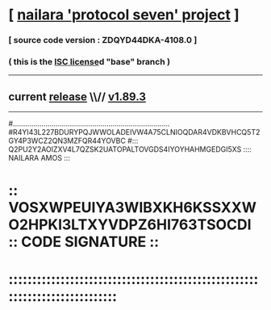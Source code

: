 
# [ [nailara 'protocol seven' project](http://nailara.network/) ]

### [ source code version : ZDQYD44DKA-4108.0 ]

### ( this is the [ISC license](license)d "base" branch )
---
## current [release](https://github.com/nailara-technologies/protocol-7/releases) \\\\// [v1.89.3](https://github.com/nailara-technologies/protocol-7/releases/tag/v1.89.3)
---

#.............................................................................
#R4YI43L227BDURYPQJWWOLADEIVW4A75CLNIOQDAR4VDKBVHCQ5T2GY4P3WCZ2QN3MZFQR44YOVBC
#::: Q2PU2Y2AOIZXV4L7QZSK2UATOPALTOVGDS4IYOYHAHMGEDGI5XS :::: NAILARA AMOS :::
# :: VOSXWPEUIYA3WIBXKH6KSSXXWO2HPKI3LTXYVDPZ6HI763TSOCDI :: CODE SIGNATURE ::
# ::::::::::::::::::::::::::::::::::::::::::::::::::::::::::::::::::::::::::::
